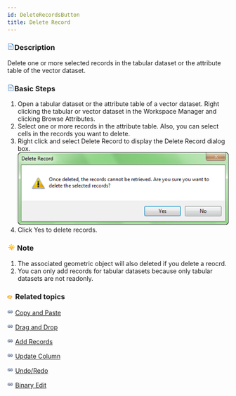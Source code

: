 ```yaml
---
id: DeleteRecordsButton
title: Delete Record
---
```

### ![](../../img/read.gif)Description

Delete one or more selected records in the tabular dataset or the attribute table of the vector dataset.

### ![](../../img/read.gif)Basic Steps

  1. Open a tabular dataset or the attribute table of a vector dataset. Right clicking the tabular or vector dataset in the Workspace Manager and clicking Browse Attributes.
  2. Select one or more records in the attribute table. Also, you can select cells in the records you want to delete.
  3. Right click and select Delete Record to display the Delete Record dialog box.  ![](img-en/DeleteRecordsDia.png)   
  4. Click Yes to delete records.

### ![](../../img/note.png)Note

  1. The associated geometric object will also deleted if you delete a reocrd.
  2. You can only add records for tabular datasets because only tabular datasets are not readonly.

### ![](../../img/seealso.png) Related topics
![](../../img/smalltitle.png) [Copy and Paste](CopyAndPaste.htm)

![](../../img/smalltitle.png) [Drag and Drop](DragTabular.htm)

![](../../img/smalltitle.png) [Add Records](AddRecordsButton.htm)

![](../../img/smalltitle.png) [Update Column](UpdateButton.htm)

![](../../img/smalltitle.png) [Undo/Redo](UndoButton.htm)

![](../../img/smalltitle.png) [Binary Edit](BinaryEdit.htm)

  


